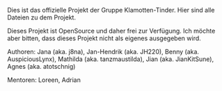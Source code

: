  Dies ist das offizielle Projekt der Gruppe Klamotten-Tinder. Hier sind alle Dateien zu dem Projekt.

 Dieses Projekt ist OpenSource und daher frei zur Verfügung.
 Ich möchte aber bitten, dass dieses Projekt nicht als eigenes ausgegeben wird.

 Authoren:  Jana (aka. j8na),
            Jan-Hendrik (aka. JH220),
            Benny (aka. AuspiciousLynx),
            Mathilda (aka. tanzmaustilda),
            Jian (aka. JianKitSune),
            Agnes (aka. atotschnig)

 Mentoren:  Loreen,
            Adrian
